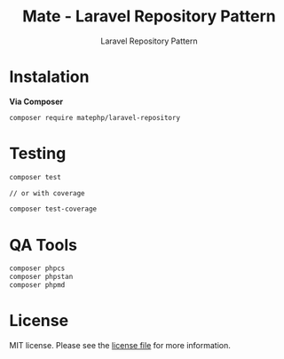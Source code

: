 <div align="center">
    <p>
        <h1>Mate - Laravel Repository Pattern</h1>
        Laravel Repository Pattern
    </p>
</div>

<p align="center">

</p>

# Instalation

__Via Composer__

```sh
composer require matephp/laravel-repository
```

# Testing

```sh
composer test

// or with coverage

composer test-coverage
```

# QA Tools

```sh
composer phpcs
composer phpstan
composer phpmd
```

# License

MIT license. Please see the [license file](LICENSE) for more information.
